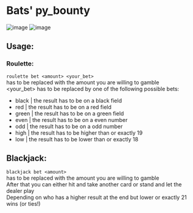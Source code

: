 # Bats' py_bounty

![image](https://i.gyazo.com/2709381eab69b2ea32bc1a23cbbd5e37.gif)
![image](https://user-images.githubusercontent.com/31670615/161641143-9fddffe8-8b24-4035-ae3a-c12ee78913a8.png)

## Usage:
### Roulette:  
`roulette bet <amount> <your_bet>`  
<amount> has to be replaced with the amount you are willing to gamble  
<your_bet> has to be replaced by one of the following possible bets:  
- black | the result has to be on a black field
- red | the result has to be on a red field
- green | the result has to be on a green field
- even | the result has to be on a even number
- odd | the result has to be on a odd number
- high | the result has to be higher than or exactly 19
- low | the result has to be lower than or exactly 18

## Blackjack:
`blackjack bet <amount>`  
<amount> has to be replaced with the amount you are willing to gamble  
After that you can either hit and take another card or stand and let the dealer play  
Depending on who has a higher result at the end but lower or exactly 21 wins (or ties!)  
